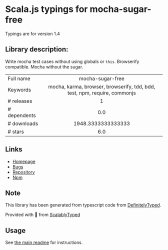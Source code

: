 
# Scala.js typings for mocha-sugar-free

Typings are for version 1.4

## Library description:
Write mocha test cases without using globals or `this`. Browserify compatible. Mocha without the sugar.

|                    |                 |
| ------------------ | :-------------: |
| Full name          | mocha-sugar-free |
| Keywords           | mocha, karma, browser, browserify, tdd, bdd, test, npm, require, commonjs |
| # releases         | 1 |
| # dependents       | 0.0 |
| # downloads        | 1948.3333333333333 |
| # stars            | 6.0 |

## Links
- [Homepage](https://github.com/Joris-van-der-Wel/mocha-sugar-free#readme)
- [Bugs](https://github.com/Joris-van-der-Wel/mocha-sugar-free/issues)
- [Repository](https://github.com/Joris-van-der-Wel/mocha-sugar-free)
- [Npm](https://www.npmjs.com/package/mocha-sugar-free)
    


## Note
This library has been generated from typescript code from [DefinitelyTyped](https://definitelytyped.org).

Provided with :purple_heart: from [ScalablyTyped](https://github.com/oyvindberg/ScalablyTyped)

## Usage
See [the main readme](../../readme.md) for instructions.


